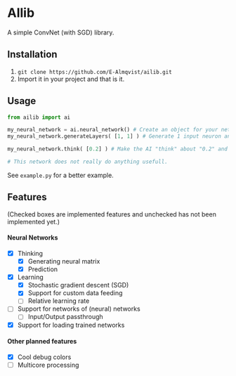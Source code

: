 # AIlib
A simple ConvNet (with SGD) library.

## Installation
 1. `git clone https://github.com/E-Almqvist/ailib.git`
 2. Import it in your project and that is it.
 
## Usage
``` python
from ailib import ai

my_neural_network = ai.neural_network() # Create an object for your network
my_neural_network.generateLayers( [1, 1] ) # Generate 1 input neuron and 1 output neuron.

my_neural_network.think( [0.2] ) # Make the AI "think" about "0.2" and it will give out 1 output.

# This network does not really do anything usefull. 
```
See `example.py` for a better example.

## Features
(Checked boxes are implemented features and unchecked has not been implemented yet.)

#### Neural Networks
- [x] Thinking
	- [x] Generating neural matrix
	- [x] Prediction
- [x] Learning
	- [x] Stochastic gradient descent (SGD)
	- [x] Support for custom data feeding
	- [ ] Relative learning rate
- [ ] Support for networks of (neural) networks
	- [ ] Input/Output passthrough
- [x] Support for loading trained networks

#### Other planned features
- [x] Cool debug colors
- [ ] Multicore processing
